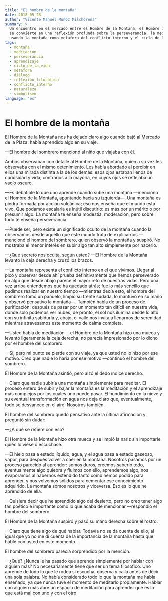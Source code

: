 ```yaml
---
title: "El hombre de la montaña"
date: 2018-05-28
author: "Vicente Manuel Muñoz Milchorena"
summary: >
  Un encuentro en el mercado entre el Hombre de la Montaña, el Hombre del Sombrero y un niño
  se convierte en una reflexión profunda sobre la perseverancia, la meditación y el aprendizaje,
  usando la montaña como metáfora del conflicto interno y el ciclo de la vida.
tags:
  - montaña
  - meditación
  - perseverancia
  - aprendizaje
  - ciclo_de_la_vida
  - metáfora
  - diálogo
  - reflexión_filosófica
  - conflicto_interno
  - naturaleza
  - simbolismo
language: "es"
---
```


# El hombre de la montaña

El Hombre de la Montaña nos ha dejado claro algo cuando bajó al Mercado de la Plaza: había aprendido algo en su viaje.

—El hombre del sombrero mencionó al niño que viajaba con él.

Ambos observaban con detalle al Hombre de la Montaña, quien a su vez les observaba con el mismo detenimiento. Les había abordado al percibir en ellos una mirada distinta a la de los demás: esos ojos estaban llenos de curiosidad y vida, contrarios a la mayoría, en cuyos ojos se reflejaba un vacío oscuro.

—Es debatible lo que uno aprende cuando sube una montaña —mencionó el Hombre de la Montaña, apuntando hacia su izquierda—. Una montaña es piedra formada por acción volcánica; eso nos enseña que el mundo está vivo. Que podamos escalarla es inútil discutirlo: es más por un mérito o por presumir algo. La montaña te enseña modestia, moderación, pero sobre todo te enseña perseverancia.

—Puede ser, pero existe un significado oculto de la montaña cuando la observamos desde aquello que este mundo trata de explicarnos —mencionó el hombre del sombrero, quien observó la montaña y suspiró. No mostraba el menor interés en subir algo tan alto simplemente por hacerlo.

—¿Qué secreto nos oculta, según usted? —El Hombre de la Montaña levantó la ceja derecha y cruzó los brazos.

—La montaña representa el conflicto interno en el que vivimos. Llegar al pico y observar desde ahí prueba definitivamente que hemos perseverado en algo que desde abajo parece el mayor reto de nuestras vidas. Pero una vez arriba entendemos que ha quedado atrás; fue lo más sencillo que pudimos realizar en nuestro tiempo —mientras decía esto, el hombre del sombrero tomó un pañuelo, limpió su frente sudada, lo mantuvo en su mano y observó pensativo la montaña—. También habla de un proceso de purificación: después de pasar por un momento tan difícil en nuestra vida, donde solo podemos ver nubes, de pronto, el sol nos ilumina desde lo alto con su infinita sabiduría y, abajo, el valle nos invita a llenarnos de serenidad mientras atravesamos este momento de calma completa.

—Usted habla de meditación —el Hombre de la Montaña hizo una mueca y levantó ligeramente la ceja derecha; no parecía impresionado por lo dicho por el hombre del sombrero.

—Sí, pero mi punto se pierde con su viaje, ya que usted no lo hizo por ese motivo. Creo que nadie lo haría por ese motivo —continuó el hombre del sombrero.

El Hombre de la Montaña asintió, pero alzó el dedo índice derecho.

—Claro que nadie subiría una montaña simplemente para meditar. El proceso entero de subir y bajar la montaña es la meditación y el aprendizaje más complejos por los cuales uno puede pasar. El hundimiento en la nieve y su eventual transformación en agua nos deja claro que, eventualmente, todo se desvanece en el aire. Nosotros también.

El hombre del sombrero quedó pensativo ante la última afirmación y preguntó sin dudar:

—¿A qué se refiere con eso?

El Hombre de la Montaña hizo otra mueca y se limpió la nariz sin importarle quién lo viese o escuchase.

—El hielo pasa a estado líquido, agua, y el agua pasa a estado gaseoso, vapor, para después volver a caer en la montaña. Nosotros pasamos por un proceso parecido al aprender: somos duros, creemos saberlo todo, eventualmente algo quiebra y fluimos con ello, aprendemos algo, nos evaporamos al habernos extendido tanto como hemos podido para aprender, y nos volvemos sólidos para cementar ese conocimiento adquirido. La montaña somos nosotros y viceversa. Eso es lo que he aprendido de ella.

—Quisiera decir que he aprendido algo del desierto, pero no creo tener algo tan poético e importante como lo que acaba de mencionar —respondió el hombre del sombrero.

El Hombre de la Montaña suspiró y pasó su mano derecha sobre el rostro.

—Claro que tiene algo de qué hablar. Todavía no se da cuenta de ello, al igual que yo no me di cuenta de la importancia de la montaña hasta que hablé con usted en este momento.

El hombre del sombrero parecía sorprendido por la mención.

—¿Qué? ¿Nunca le ha pasado que aprende simplemente por hablar con alguien más? No necesariamente tiene que ser un tema filosófico. Uno aprende de todo lo que le rodea si escucha, observa y calla antes de decir una sola palabra. No había considerado todo lo que la montaña me había enseñado, ya que nunca tuve el momento de meditarlo propiamente. Hablar con alguien más abre un espacio de meditación para aprender qué es lo que está mal con uno y con el otro.

